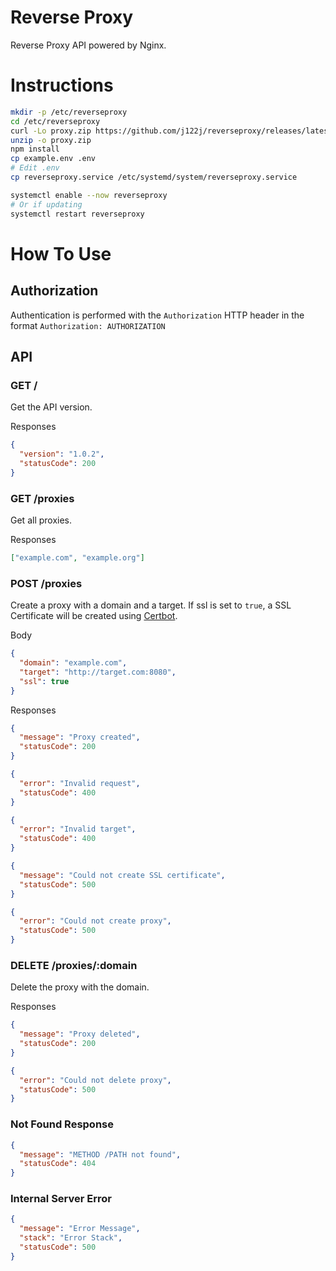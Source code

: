 # Reverse Proxy

Reverse Proxy API powered by Nginx.

# Instructions

```sh
mkdir -p /etc/reverseproxy
cd /etc/reverseproxy
curl -Lo proxy.zip https://github.com/j122j/reverseproxy/releases/latest/download/proxy.zip
unzip -o proxy.zip
npm install
cp example.env .env
# Edit .env
cp reverseproxy.service /etc/systemd/system/reverseproxy.service

systemctl enable --now reverseproxy
# Or if updating
systemctl restart reverseproxy
```

# How To Use

## Authorization

Authentication is performed with the `Authorization` HTTP header in the format `Authorization: AUTHORIZATION`

## API

### GET /

Get the API version.

Responses

```json
{
  "version": "1.0.2",
  "statusCode": 200
}
```

### GET /proxies

Get all proxies.

Responses

```json
["example.com", "example.org"]
```

### POST /proxies

Create a proxy with a domain and a target.
If ssl is set to `true`, a SSL Certificate will be created using [Certbot](https://certbot.eff.org/).

Body

```json
{
  "domain": "example.com",
  "target": "http://target.com:8080",
  "ssl": true
}
```

Responses

```json
{
  "message": "Proxy created",
  "statusCode": 200
}
```

```json
{
  "error": "Invalid request",
  "statusCode": 400
}
```

```json
{
  "error": "Invalid target",
  "statusCode": 400
}
```

```json
{
  "message": "Could not create SSL certificate",
  "statusCode": 500
}
```

```json
{
  "error": "Could not create proxy",
  "statusCode": 500
}
```

### DELETE /proxies/:domain

Delete the proxy with the domain.

Responses

```json
{
  "message": "Proxy deleted",
  "statusCode": 200
}
```

```json
{
  "error": "Could not delete proxy",
  "statusCode": 500
}
```

### Not Found Response

```json
{
  "message": "METHOD /PATH not found",
  "statusCode": 404
}
```

### Internal Server Error

```json
{
  "message": "Error Message",
  "stack": "Error Stack",
  "statusCode": 500
}
```
